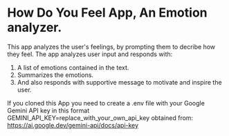 # How Do You Feel App, An Emotion analyzer.

This app analyzes the user's feelings, by prompting them to decribe how they feel.
The app analyzes user input and responds with:
1. A list of emotions contained in the text.
2. Summarizes the emotions.
3. And also responds with supportive message to motivate and inspire the user.

If you cloned this App you need to create a .env file with your Google Gemini API key in this format
GEMINI_API_KEY=replace_with_your_own_api_key obtained from: https://ai.google.dev/gemini-api/docs/api-key
